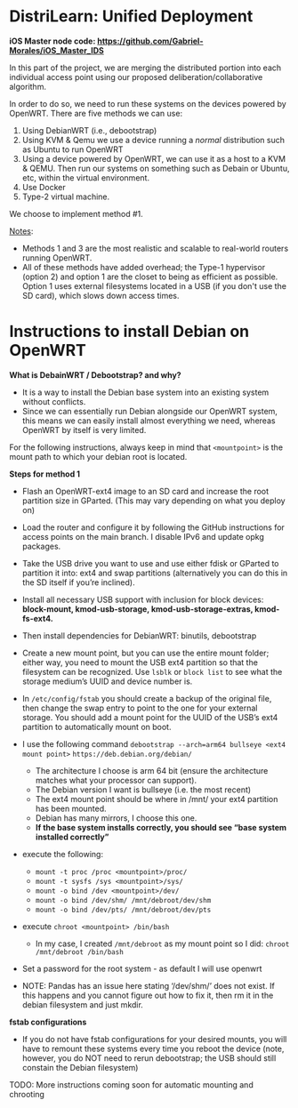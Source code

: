 # DistriLearn: Unified Deployment

<b> iOS Master node code: https://github.com/Gabriel-Morales/iOS_Master_IDS </b>

In this part of the project, we are merging the distributed portion into each individual access point using our proposed deliberation/collaborative algorithm.

In order to do so, we need to run these systems on the devices powered by OpenWRT. There are five methods we can use:
1. Using DebianWRT (i.e., debootstrap)
2. Using KVM & Qemu we use a device running a <i>normal</i> distribution such as Ubuntu to run OpenWRT
3. Using a device powered by OpenWRT, we can use it as a host to a KVM & QEMU. Then run our systems on something such as Debain or Ubuntu, etc, within the virtual environment.
4. Use Docker 
5. Type-2 virtual machine.

We choose to implement method #1. 

<ins>Notes</ins>: 
* Methods 1 and 3 are the most realistic and scalable to real-world routers running OpenWRT.
* All of these methods have added overhead; the Type-1 hypervisor (option 2) and option 1 are the closet to being as efficient as possible. Option 1 uses external filesystems located in a USB (if you don't use the SD card), which slows down access times. 

# Instructions to install Debian on OpenWRT

<b>What is DebainWRT / Debootstrap? and why?</b> 
* It is a way to install the Debian base system into an existing system without conflicts. 
* Since we can essentially run Debian alongside our OpenWRT system, this means we can easily install almost everything we need, whereas OpenWRT by itself is very limited.


For the following instructions, always keep in mind that `<mountpoint>` is the mount path to which your debian root is located.

<b> Steps for method 1 </b>
- Flash an OpenWRT-ext4 image to an SD card and increase the root partition size in GParted. (This may vary depending on what you deploy on)
- Load the router and configure it by following the GitHub instructions for access points on the main branch. I disable IPv6 and update opkg packages.
- Take the USB drive you want to use and use either fdisk or GParted to partition it into: ext4 and swap partitions (alternatively you can do this in the SD itself if you’re inclined).
- Install all necessary USB support with inclusion for block devices: **block-mount, kmod-usb-storage, kmod-usb-storage-extras, kmod-fs-ext4.**
- Then install dependencies for DebianWRT: binutils, debootstrap
- Create a new mount point, but you can use the entire mount folder; either way, you need to mount the USB ext4 partition so that the filesystem can be recognized.  Use `lsblk` or `block list` to see what the storage medium’s UUID and device number is.
- In `/etc/config/fstab` you should create a backup of the original file, then change the swap entry to point to the one for your external storage. You should add a mount point for the UUID of the USB’s ext4 partition to automatically mount on boot.
- I use the following command `debootstrap --arch=arm64 bullseye <ext4 mount point>` `https://deb.debian.org/debian/`
    - The architecture I choose is arm 64 bit (ensure the architecture matches what your processor can support).
    - The Debian version I want is bullseye (i.e. the most recent)
    - The ext4 mount point should be where in /mnt/ your ext4 partition has been mounted.
    - Debian has many mirrors, I choose this one.
    - **If the base system installs correctly, you should see “base system installed correctly”**
- execute the following:
    - `mount -t proc /proc <mountpoint>/proc/`
    - `mount -t sysfs /sys <mountpoint>/sys/`
    - `mount -o bind /dev <mountpoint>/dev/`
    - `mount -o bind /dev/shm/ /mnt/debroot/dev/shm`
    - `mount -o bind /dev/pts/ /mnt/debroot/dev/pts`
    
- execute `chroot <mountpoint> /bin/bash`
    - In my case, I created `/mnt/debroot` as my mount point so I did: `chroot /mnt/debroot /bin/bash`
- Set a password for the root system - as default I will use openwrt<br>
- NOTE: Pandas has an issue here stating ‘/dev/shm/’ does not exist. If this happens and you cannot figure out how to fix it, then rm it in the debian filesystem and just mkdir. 

<b> fstab configurations </b>

- If you do not have fstab configurations for your desired mounts, you will have to remount these systems every time you reboot the device (note, however, you do NOT need to rerun debootstrap; the USB should still constain the Debian filesystem)

TODO: More instructions coming soon for automatic mounting and chrooting
